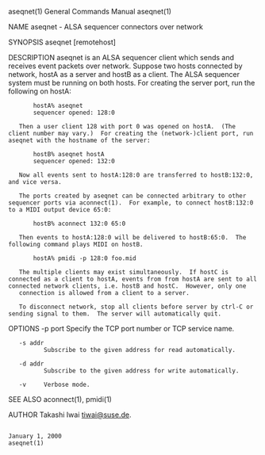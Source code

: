 aseqnet(1)                                                                                 General Commands Manual                                                                                 aseqnet(1)



NAME
       aseqnet - ALSA sequencer connectors over network


SYNOPSIS
       aseqnet [remotehost]


DESCRIPTION
       aseqnet  is an ALSA sequencer client which sends and receives event packets over network.  Suppose two hosts connected by network, hostA as a server and hostB as a client.  The ALSA sequencer system
       must be running on both hosts.  For creating the server port, run the following on hostA:

           hostA% aseqnet
           sequencer opened: 128:0

       Then a user client 128 with port 0 was opened on hostA.  (The client number may vary.)  For creating the (network-)client port, run aseqnet with the hostname of the server:

           hostB% aseqnet hostA
           sequencer opened: 132:0

       Now all events sent to hostA:128:0 are transferred to hostB:132:0, and vice versa.

       The ports created by aseqnet can be connected arbitrary to other sequencer ports via aconnect(1).  For example, to connect hostB:132:0 to a MIDI output device 65:0:

           hostB% aconnect 132:0 65:0

       Then events to hostA:128:0 will be delivered to hostB:65:0.  The following command plays MIDI on hostB.

           hostA% pmidi -p 128:0 foo.mid

       The multiple clients may exist simultaneously.  If hostC is connected as a client to hostA, events from from hostA are sent to all connected network clients, i.e. hostB and hostC.  However, only one
       connection is allowed from a client to a server.

       To disconnect network, stop all clients before server by ctrl-C or sending signal to them.  The server will automatically quit.


OPTIONS
       -p port
              Specify the TCP port number or TCP service name.

       -s addr
              Subscribe to the given address for read automatically.

       -d addr
              Subscribe to the given address for write automatically.

       -v     Verbose mode.


SEE ALSO
       aconnect(1), pmidi(1)


AUTHOR
       Takashi Iwai <tiwai@suse.de>.



                                                                                               January 1, 2000                                                                                     aseqnet(1)
